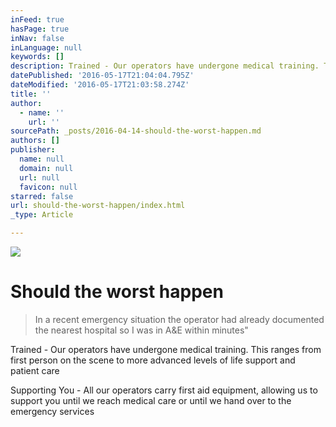 ```yaml
---
inFeed: true
hasPage: true
inNav: false
inLanguage: null
keywords: []
description: Trained - Our operators have undergone medical training. This ranges from first person on the scene to more advanced levels of life support and patient care
datePublished: '2016-05-17T21:04:04.795Z'
dateModified: '2016-05-17T21:03:58.274Z'
title: ''
author:
  - name: ''
    url: ''
sourcePath: _posts/2016-04-14-should-the-worst-happen.md
authors: []
publisher:
  name: null
  domain: null
  url: null
  favicon: null
starred: false
url: should-the-worst-happen/index.html
_type: Article

---
```

![](https://the-grid-user-content.s3-us-west-2.amazonaws.com/ce6a2bb9-f957-40b3-afa6-a87dadda0f2a.jpg)

# Should the worst happen

> In a recent emergency situation the operator had already documented the nearest hospital so I was in A&E within minutes"

Trained - Our operators have undergone medical training. This ranges from first person on the scene to more advanced levels of life support and patient care

Supporting You - All our operators carry first aid equipment, allowing us to support you until we reach medical care or until we hand over to the emergency services